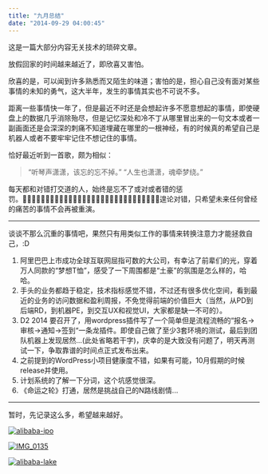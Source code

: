 ```yaml
---
title: "九月总结"
date: "2014-09-29 04:00:45"
---
```



这是一篇大部分内容无关技术的琐碎文章。

放假回家的时间越来越近了，即欣喜又害怕。

欣喜的是，可以闻到许多熟悉而又陌生的味道；害怕的是，担心自己没有面对某些事情的未知的勇气，这大半年，发生的事情其实也不可说不多。

距离一些事情快一年了，但是最近不时还是会想起许多不愿意想起的事情，即使硬盘上的数据几乎消除殆尽，但是记忆深处和冷不丁从哪里冒出来的一句文本或者一副画面还是会深深的刺痛不知道埋藏在哪里的一根神经，有的时候真的希望自己是机器人或者不要牢牢记住不想记住的事情。

恰好最近听到一首歌，颇为相似：

> “听琴声潇潇，该忘的忘不掉。” “人生也潇潇，魂牵梦绕。”

每天都和对错打交道的人，始终是忘不了或对或者错的惩罚。遑论对错，只希望未来任何曾经的痛苦的事情不会再被重演。

* * *

谈谈不那么沉重的事情吧，果然只有用类似工作的事情来转换注意力才能拯救自己，:D

1. 阿里巴巴上市成功全球互联网屈指可数的大公司，有幸沾了前辈们的光，穿着万人同款的“梦想T恤”，感受了一下周围都是“土豪”的氛围是怎么样的，哈哈。
2. 手头的业务都趋于稳定，技术指标感觉不错，不过还有很多优化空间，看到最近的业务的访问数据和盈利周报，不免觉得前端的价值巨大（当然，从PD到后端RD，到机器PE，到交互UX和视觉UI，大家都是缺一不可的）。
3. D2 2014 要召开了，用wordpress插件写了一个简单但是流程流畅的“报名->审核->通知->签到“一条龙插件。即使自己做了至少3套环境的测试，最后到团队机器上发现居然...(此处省略若干字)，庆幸的是大致没有问题了，明天再测试一下，争取靠谱的时间点正式发布出来。
4. 之前提到的WordPress小项目健康度不错，如果有可能，10月假期的时候release并使用。
5. 计划系统的了解一下分词，这个坑感觉很深。
6. 《命运之轮》打通，居然是挑战自己的N路线剧情...

* * *

暂时，先记录这么多，希望越来越好。 

[![alibaba-ipo](http://attachment.soulteary.com/wp/2014/09/alibaba-ipo-222x300.jpg)](http://attachment.soulteary.com/wp/2014/09/alibaba-ipo.jpg) 

[![IMG_0135](http://attachment.soulteary.com/wp/2014/09/IMG_0135-300x225.jpg)](http://attachment.soulteary.com/wp/2014/09/IMG_0135.jpg) 

[![alibaba-lake](http://attachment.soulteary.com/wp/2014/09/alibaba-lake-222x300.jpg)](http://attachment.soulteary.com/wp/2014/09/alibaba-lake.jpg)

